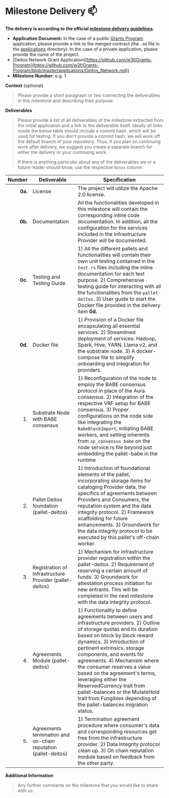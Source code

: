# Milestone Delivery :mailbox:

**The delivery is according to the official [milestone delivery guidelines](https://github.com/w3f/Grants-Program/blob/master/docs/Support%20Docs/milestone-deliverables-guidelines.md).**  

* **Application Document:** In the case of a public [Grants Program](https://github.com/w3f/Grants-Program) application, please provide a link to the merged contract (the `.md` file in the [applications](https://github.com/w3f/Grants-Program/tree/master/applications) directory). In the case of a private application, please provide the name of the project.
* [Deitos Network Grant Application([https://github.com/w3f/Grants-Program](https://github.com/w3f/Grants-Program/blob/master/applications/Deitos_Network.md))
* **Milestone Number:** e.g. 1

**Context** (optional)
> Please provide a short paragraph or two connecting the deliverables in this milestone and describing their purpose.

**Deliverables**
> Please provide a list of all deliverables of the milestone extracted from the initial application and a link to the deliverable itself. Ideally all links inside the below table should include a commit hash, which will be used for testing. If you don't provide a commit hash, we will work off the default branch of your repository. Thus, if you plan on continuing work after delivery, we suggest you create a separate branch for either the delivery or your continuing work. 
> 
> If there is anything particular about any of the deliverables we or a future reader should know, use the respective `Notes` column.

| Number | Deliverable | Specification |
| -----: | ----------- | ------------- |
| **0a.** | License | The project will utilize the Apache 2.0 license. |
| **0b.** | Documentation | All the functionalities developed in this milestone will contain the corresponding inline code documentation. In addition, all the configuration for the services included in the Infrastructure Provider will be documented. |
| **0c.** | Testing and Testing Guide | 1) All the different pallets and functionalities will contain their own unit testing contained in the `test.rs` files including the inline documentation for each test purpose. 2) Comprehensive testing guide for interacting with all the functionalities from the  `pallet-deitos`. 3) User guide to start the Docker file provided in the delivery item **0d.**|
| **0d.** | Docker file | 1) Provision of a Docker file encapsulating all essential services. 2) Streamlined deployment of services: Hadoop, Spark, Hive, YARN, Llama v2, and the substrate node. 3) A docker-compose file to simplify onboarding and integration for providers. |
| 1. | Substrate Node with BABE consensus | 1) Reconfiguration of the node to employ the BABE consensus protocol in place of the Aura consensus. 2) Integration of the respective VRF setup for BABE consensus. 3) Proper configurations on the node side like integrating the `BabeBlockImport`, initiating BABE workers, and setting inherents from `sp_consensus_babe` on the node service.rs file beyond just embedding the pallet-babe in the runtime|
| 2. | Pallet Deitos foundation (pallet-deitos) | 1) Introduction of foundational elements of the pallet, incorporating storage items for cataloging Provider data, the specifics of agreements between Providers and Consumers, the reputation system and the data integrity protocol. 2) Framework scaffolding for future enhancements. 3) Groundwork for the data integrity protocol to be executed by this pallet's off-chain worker. |
| 3. | Registration of Infrastructure Provider (pallet-deitos) | 1) Mechanism for infrastructure provider registration within the pallet-deitos. 2) Requirement of reserving a certain amount of funds. 3) Groundwork for attestation process initiation for new entrants. This will be completed in the next milestone with the data integrity protocol. |
| 4. | Agreements Module (pallet-deitos) | 1) Functionality to define agreements between users and infrastructure providers. 2) Outline of storage quotas and its duration based on block by block reward dynamics. 3) Introduction of pertinent extrinsics, storage components, and events for agreements. 4) Mechanism where the consumer reserves a value based on the agreement's terms, leveraging either the ReservedCurrency trait from pallet-balances or the MutateHold trait from Fungibles depending of the pallet-balances migration status.  |
| 5. | Agreements termination and on-chain reputation (pallet-deitos) | 1) Termination agreement procedure where consumer's data and corresponding resources get free from the infrastructure provider. 2) Data Integrity protocol clean up. 3) On chain reputation module based on feedback from the other party.  |

**Additional Information**
> Any further comments on the milestone that you would like to share with us.
